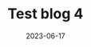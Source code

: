 ---
title: "Test blog 4"
description: "A test blog 4"
date: 2023-06-17
draft: false
tags: "Test, unpublished, alpha"
---